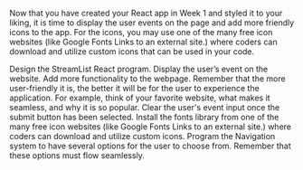 Now that you have created your React app in Week 1 and styled it to your liking, 
it is time to display the user events on the page and add more friendly icons to the app. 
For the icons, you may use one of the many free icon websites (like Google Fonts Links to an external site.)
where coders can download and utilize custom icons that can be used in your code.

Design the StreamList React program.
Display the user’s event on the website.
Add more functionality to the webpage.
Remember that the more user-friendly it is, the better it will be for the user to experience the application.
For example, think of your favorite website, what makes it seamless, and why it is so popular.
Clear the user's event input once the submit button has been selected.
Install the fonts library from one of the many free icon websites (like Google Fonts Links to an external site.) where coders can download and utilize custom icons.
Program the Navigation system to have several options for the user to choose from.
Remember that these options must flow seamlessly.
